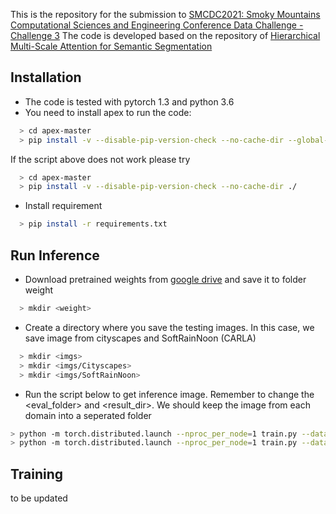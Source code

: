 This is the repository for the submission to [SMCDC2021: Smoky Mountains Computational Sciences and Engineering Conference Data Challenge - Challenge 3](https://smc-datachallenge.ornl.gov/2021-challenge-3/)
The code is developed based on the repository of [ Hierarchical Multi-Scale Attention for Semantic Segmentation](https://github.com/NVIDIA/semantic-segmentation)

## Installation 

* The code is tested with pytorch 1.3 and python 3.6
* You need to install apex to run the code:
```bash
  > cd apex-master
  > pip install -v --disable-pip-version-check --no-cache-dir --global-option="--cpp_ext" --global-option="--cuda_ext" ./
````
If the script above does not work please try
```bash
  > cd apex-master
  > pip install -v --disable-pip-version-check --no-cache-dir ./
````
* Install requirement
```bash
  > pip install -r requirements.txt
````


## Run Inference

* Download pretrained weights from [google drive](https://drive.google.com/drive/folders/1zTaw8Wm5IIvOCIQLFr3hxvJLlWpUrLqB?usp=sharing) and save it to folder weight
```bash
  > mkdir <weight>
````
* Create a directory where you save the testing images. In this case, we save image from cityscapes and SoftRainNoon (CARLA)
```bash
  > mkdir <imgs>
  > mkdir <imgs/Cityscapes>
  > mkdir <imgs/SoftRainNoon>
```

* Run the script below to get inference image. Remember to change the <eval_folder> and <result_dir>. We should keep the image from each domain into a seperated folder
```bash
> python -m torch.distributed.launch --nproc_per_node=1 train.py --dataset smc --cv 0 --apex --fp16 --bs_val 1 --eval folder --eval_folder ./imgs/SoftRainNoon/ --dump_all_images --n_scales 0.5,1.0,2.0 --snapshot ./weight/best_checkpoint_ep33.pth --arch ocrnet.HRNet_Mscale --result_dir ./imgs/SoftRainNoon_prediction/ --datasetBN
> python -m torch.distributed.launch --nproc_per_node=1 train.py --dataset smc --cv 0 --apex --fp16 --bs_val 1 --eval folder --eval_folder ./imgs/Cityscapes/ --dump_all_images --n_scales 0.5,1.0,2.0 --snapshot ./weight/best_checkpoint_ep33.pth --arch ocrnet.HRNet_Mscale --result_dir ./imgs/Cityscapes_prediction/ --datasetBN
```
## Training
to be updated


